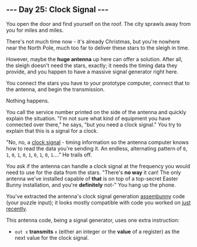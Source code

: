 <article class="day-desc"><h2>--- Day 25: Clock Signal ---</h2><p>You open the door and find yourself on the roof. The city sprawls away from you for miles and miles.</p>
<p>There's not much time now - it's already Christmas, but you're nowhere near the North Pole, much too far to deliver these stars to the sleigh in time.</p>
<p>However, maybe the <b>huge antenna</b> up here can offer a solution. After all, the sleigh doesn't need the stars, exactly; it needs the timing data they provide, and you happen to have a massive signal generator right here.</p>
<p>You connect the stars you have to your prototype computer, connect that to the antenna, and begin the transmission.</p>
<p><span title="Then again, if something ever works on the first try, you should be *very* suspicious.">Nothing happens.</span></p>
<p>You call the service number printed on the side of the antenna and quickly explain the situation. "I'm not sure what kind of equipment you have connected over there," he says, "but you need a clock signal." You try to explain that this is a signal for a clock.</p>
<p>"No, no, a <a href="https://en.wikipedia.org/wiki/Clock_signal">clock signal</a> - timing information so the antenna computer knows how to read the data you're sending it. An endless, alternating pattern of <code>0</code>, <code>1</code>, <code>0</code>, <code>1</code>, <code>0</code>, <code>1</code>, <code>0</code>, <code>1</code>, <code>0</code>, <code>1</code>...." He trails off.</p>
<p>You ask if the antenna can handle a clock signal at the frequency you would need to use for the data from the stars. "There's <b>no way</b> it can! The only antenna we've installed capable of <b>that</b> is on top of a top-secret Easter Bunny installation, and you're <b>definitely</b> not-" You hang up the phone.</p>
<p>You've extracted the antenna's clock signal generation <a href="12">assembunny</a> code (your puzzle input); it looks mostly compatible with code you worked on <a href="23">just recently</a>.</p>
<p>This antenna code, being a signal generator, uses one extra instruction:</p>
<ul>
<li><code>out x</code> <b>transmits</b> <code>x</code> (either an integer or the <b>value</b> of a register) as the next value for the clock signal.</li>
</ul>


</article>

<form method="post" action="25/answer"><input type="hidden" name="level" value="1"></form>